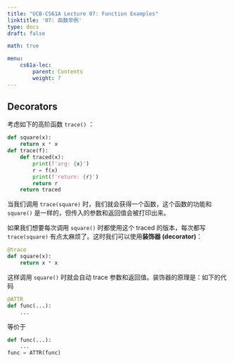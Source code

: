 ```yaml
---
title: "UCB-CS61A Lecture 07: Function Examples"
linktitle: '07: 函数举例'
type: docs
draft: false

math: true

menu:
    cs61a-lec:
        parent: Contents
        weight: 7
---
```


## Decorators

考虑如下的高阶函数 `trace()` ：

```python
def square(x):
    return x * x
def trace(f):
    def traced(x):
        print(f'arg: {x}')
        r = f(x)
        print(f'return: {r}')
        return r
    return traced
```

当我们调用 `trace(square)` 时，我们就会获得一个函数，这个函数的功能和 `square()` 是一样的，但传入的参数和返回值会被打印出来。

如果我们想要每次调用 `square()` 时都使用这个 traced 的版本，每次都写 `trace(square)` 有点太麻烦了。这时我们可以使用**装饰器 (decorator)**：

```python
@trace
def square(x):
    return x * x
```

这样调用 `square()` 时就会自动 trace 参数和返回值。装饰器的原理是：如下的代码

```python
@ATTR
def func(...):
    ...
```

等价于

```python
def func(...):
    ...
func = ATTR(func)
```

